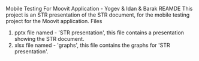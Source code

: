 Mobile Testing For Moovit Application - Yogev & Idan & Barak
REAMDE
This project is an STR presentation of the STR document, for the mobile testing project for the Moovit application.
Files
1. pptx file named - 'STR presentation', this file contains a presentation showing the STR document.
2. xlsx file named - 'graphs', this file contains the graphs for 'STR presentation'.

